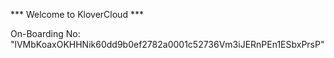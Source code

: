 *** Welcome to KloverCloud ***

On-Boarding No: &#34;lVMbKoaxOKHHNik60dd9b0ef2782a0001c52736Vm3iJERnPEn1ESbxPrsP&#34;
